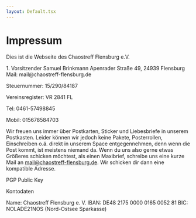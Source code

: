 ```yaml
---
layout: Default.tsx
---
```


# Impressum

Dies ist die Webseite des
Chaostreff Flensburg e.V.
<p>1. Vorsitzender Samuel Brinkmann
Apenrader Straße 49, 24939 Flensburg
Mail: mail@chaostreff-flensburg.de</p>

Steuernummer: 15/290/84187

Vereinsregister: VR 2841 FL

Tel: 0461-57498845

Mobil: 015678584703

Wir freuen uns immer über Postkarten, Sticker und Liebesbriefe in unserem Postkasten. Leider können wir jedoch keine Pakete, Posterrollen, Einschreiben o.ä. direkt in unserem Space entgegennehmen, denn wenn die Post kommt, ist meistens niemand da. Wenn du uns also gerne etwas Größeres schicken möchtest, als einen Maxibrief, schreibe uns eine kurze Mail an mail@chaostreff-flensburg.de. Wir schicken dir dann eine kompatible Adresse.

 

PGP Public Key 

 
Kontodaten

Name: Chaostreff Flensburg e. V.
IBAN: DE48 2175 0000 0165 0052 81
BIC: NOLADE21NOS (Nord-Ostsee Sparkasse)
